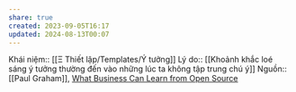 ```yaml
---
share: true
created: 2023-09-05T16:17
updated: 2024-08-13T00:07
---
```

Khái niệm:: [[Ξ Thiết lập/Templates/Ý tưởng]]
Lý do:: [[Khoảnh khắc loé sáng ý tưởng thường đến vào những lúc ta không tập trung chú ý]]
Nguồn:: [[Paul Graham]], [What Business Can Learn from Open Source](http://www.paulgraham.com/opensource.html)